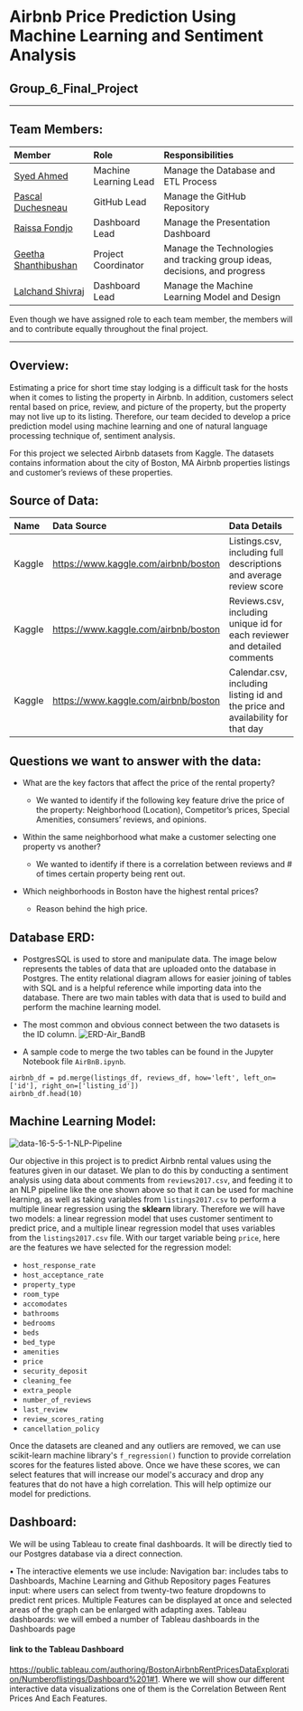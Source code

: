 # Airbnb Price Prediction Using Machine Learning and Sentiment Analysis

## Group_6_Final_Project

---

## Team Members:

|  **Member**  |  **Role**  |  **Responsibilities**  |                                            
|  :---  |  :---  |  :---  |
| [Syed Ahmed](https://github.com/ahmed17777)  |  Machine Learning Lead  |  Manage the Database and ETL Process  |
| [Pascal Duchesneau](https://github.com/Pascalduc)  |  GitHub Lead  |  Manage the GitHub Repository  |
| [Raissa Fondjo]( https://github.com/RaissaFondjo)  |  Dashboard Lead  |  Manage the Presentation Dashboard  |
| [Geetha Shanthibushan](https://github.com/gshanthibushan)  |  Project Coordinator  |  Manage the Technologies and tracking group ideas, decisions, and progress  |
| [Lalchand Shivraj](https://github.com/LalchandShivraj)  |  Dashboard Lead  |  Manage the Machine Learning Model and Design  |
 
Even though we have assigned role to each team member, the members will and to contribute equally throughout the final project.

---

## Overview: 
Estimating a price for short time stay lodging is a difficult task for the hosts when it comes to listing the property in Airbnb.  In addition, customers select rental based on price, review, and picture of the property, but the property may not live up to its listing.   Therefore, our team decided to develop a price prediction model using machine learning and one of natural language processing technique of, sentiment analysis.  

For this project we selected Airbnb datasets from Kaggle.  The datasets contains information about the city of Boston, MA Airbnb properties listings and customer’s reviews of these properties.  

## Source of Data: 

|  **Name**  |  **Data Source** |  **Data Details**  |      
|  :---  |  :---  |  :---  |
|  Kaggle  |  https://www.kaggle.com/airbnb/boston  |  Listings.csv, including full descriptions and average review score  |
|  Kaggle  |  https://www.kaggle.com/airbnb/boston  |  Reviews.csv, including unique id for each reviewer and detailed comments  |
|  Kaggle  |  https://www.kaggle.com/airbnb/boston  |  Calendar.csv, including listing id and the price and availability for that day  |


## Questions we want to answer with the data: 
- What are the key factors that affect the price of the rental property? 
    - We wanted to identify if the following key feature drive the price of the property: Neighborhood (Location), Competitor’s prices, Special Amenities, consumers’ reviews, and opinions.
    
- Within the same neighborhood what make a customer selecting one property vs another?
    - We wanted to identify if there is a correlation between reviews and # of times certain property being rent out.
    
- Which neighborhoods in Boston have the highest rental prices?
    - Reason behind the high price.

## Database ERD:
* PostgresSQL is used to store and manipulate data. The image below represents the tables of data that are uploaded onto the database in Postgres. The entity relational diagram allows for easier joining of tables with SQL and is a helpful reference while importing data into the database. There are two main tables with data that is used to build and perform the machine learning model. 
* The most common and obvious connect between the two datasets is the ID column.
![ERD-Air_BandB](https://user-images.githubusercontent.com/78666055/125123343-8b499800-e0c4-11eb-8a4d-483298cb137a.png)

* A sample code to merge the two tables can be found in the Jupyter Notebook file `AirBnB.ipynb`.

```
airbnb_df = pd.merge(listings_df, reviews_df, how='left', left_on=['id'], right_on=['listing_id'])
airbnb_df.head(10)
```

## Machine Learning Model:

  ![data-16-5-5-1-NLP-Pipeline](https://user-images.githubusercontent.com/45697471/125150334-fe76fc80-e10c-11eb-8974-252280baab95.png)


Our objective in this project is to predict Airbnb rental values using the features given in our dataset. We plan to do this by conducting a sentiment analysis using data about comments from `reviews2017.csv`, and feeding it to an NLP pipeline like the one shown above so that it can be used for machine learning, as well as taking variables from `listings2017.csv` to perform a multiple linear regression using the **sklearn** library. Therefore we will have two models: a linear regression model that uses customer sentiment to predict price, and a multiple linear regression model that uses variables from the `listings2017.csv` file. With our target variable being `price`, here are the features we have selected for the regression model: 

- `host_response_rate`
- `host_acceptance_rate`
- `property_type`
- `room_type`
- `accomodates`
- `bathrooms`
- `bedrooms`
- `beds`
- `bed_type`
- `amenities`
- `price`
- `security_deposit`
- `cleaning_fee`
- `extra_people`
- `number_of_reviews`
- `last_review`
- `review_scores_rating`
- `cancellation_policy`

Once the datasets are cleaned and any outliers are removed, we can use scikit-learn machine library's `f_regression()` function to provide correlation scores for the features listed above. Once we have these scores, we can select features that will increase our model's accuracy and drop any features that do not have a high correlation. This will help optimize our model for predictions. 

## Dashboard:
We will be using Tableau to create final dashboards. It will be directly tied to our Postgres database via a direct connection.

• The interactive elements we use include:
Navigation bar: includes tabs to Dashboards, Machine Learning and Github Repository pages
Features input: where users can select from twenty-two feature dropdowns to predict rent prices. Multiple Features can be displayed at once and selected areas of the graph can be enlarged with adapting axes.
Tableau dashboards: we will embed a number of Tableau dashboards in the Dashboards page

#### link to the Tableau Dashboard
https://public.tableau.com/authoring/BostonAirbnbRentPricesDataExploration/Numberoflistings/Dashboard%201#1. Where we will show our different interactive data visualizations one of them is the Correlation Between Rent Prices And Each Features.


